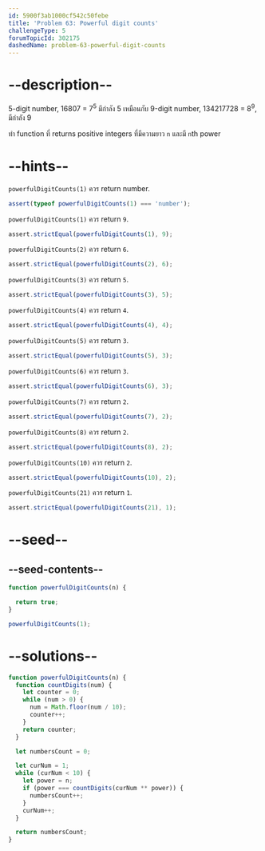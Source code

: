```yaml
---
id: 5900f3ab1000cf542c50febe
title: 'Problem 63: Powerful digit counts'
challengeType: 5
forumTopicId: 302175
dashedName: problem-63-powerful-digit-counts
---
```


# --description--

5-digit number, 16807 = 7<sup>5</sup> มีกำลัง 5 เหมือนกับ 9-digit number, 134217728 = 8<sup>9</sup>, มีกำลัง 9

ทำ function ที่ returns positive integers ที่มีความยาว `n` และมี `n`th power

# --hints--

`powerfulDigitCounts(1)` ควร return number.

```js
assert(typeof powerfulDigitCounts(1) === 'number');
```

`powerfulDigitCounts(1)` ควร return `9`.

```js
assert.strictEqual(powerfulDigitCounts(1), 9);
```

`powerfulDigitCounts(2)` ควร return `6`.

```js
assert.strictEqual(powerfulDigitCounts(2), 6);
```

`powerfulDigitCounts(3)` ควร return `5`.

```js
assert.strictEqual(powerfulDigitCounts(3), 5);
```

`powerfulDigitCounts(4)` ควร return `4`.

```js
assert.strictEqual(powerfulDigitCounts(4), 4);
```

`powerfulDigitCounts(5)` ควร return `3`.

```js
assert.strictEqual(powerfulDigitCounts(5), 3);
```

`powerfulDigitCounts(6)` ควร return `3`.

```js
assert.strictEqual(powerfulDigitCounts(6), 3);
```

`powerfulDigitCounts(7)` ควร return `2`.

```js
assert.strictEqual(powerfulDigitCounts(7), 2);
```

`powerfulDigitCounts(8)` ควร return `2`.

```js
assert.strictEqual(powerfulDigitCounts(8), 2);
```

`powerfulDigitCounts(10)` ควร return `2`.

```js
assert.strictEqual(powerfulDigitCounts(10), 2);
```

`powerfulDigitCounts(21)` ควร return `1`.

```js
assert.strictEqual(powerfulDigitCounts(21), 1);
```

# --seed--

## --seed-contents--

```js
function powerfulDigitCounts(n) {

  return true;
}

powerfulDigitCounts(1);
```

# --solutions--

```js
function powerfulDigitCounts(n) {
  function countDigits(num) {
    let counter = 0;
    while (num > 0) {
      num = Math.floor(num / 10);
      counter++;
    }
    return counter;
  }

  let numbersCount = 0;

  let curNum = 1;
  while (curNum < 10) {
    let power = n;
    if (power === countDigits(curNum ** power)) {
      numbersCount++;
    }
    curNum++;
  }

  return numbersCount;
}
```

